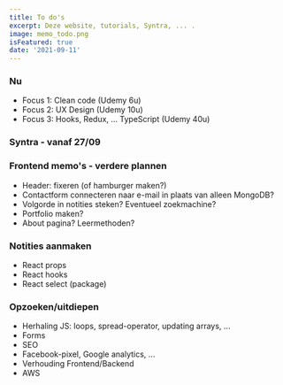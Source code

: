 ```yaml
---
title: To do's 
excerpt: Deze website, tutorials, Syntra, ... .
image: memo_todo.png
isFeatured: true
date: '2021-09-11'
---
```

### Nu

- Focus 1: Clean code (Udemy 6u)
- Focus 2: UX Design (Udemy 10u)
- Focus 3: Hooks, Redux, ... TypeScript (Udemy 40u)

### Syntra - vanaf 27/09


### Frontend memo's - verdere plannen

- Header: fixeren (of hamburger maken?)
- Contactform connecteren naar e-mail in plaats van alleen MongoDB?
- Volgorde in notities steken? Eventueel zoekmachine? 
- Portfolio maken? 
- About pagina? Leermethoden? 

### Notities aanmaken 

- React props
- React hooks
- React select (package)


### Opzoeken/uitdiepen

- Herhaling JS: loops, spread-operator, updating arrays, ... 
- Forms
- SEO
- Facebook-pixel, Google analytics, ...
- Verhouding Frontend/Backend
- AWS
